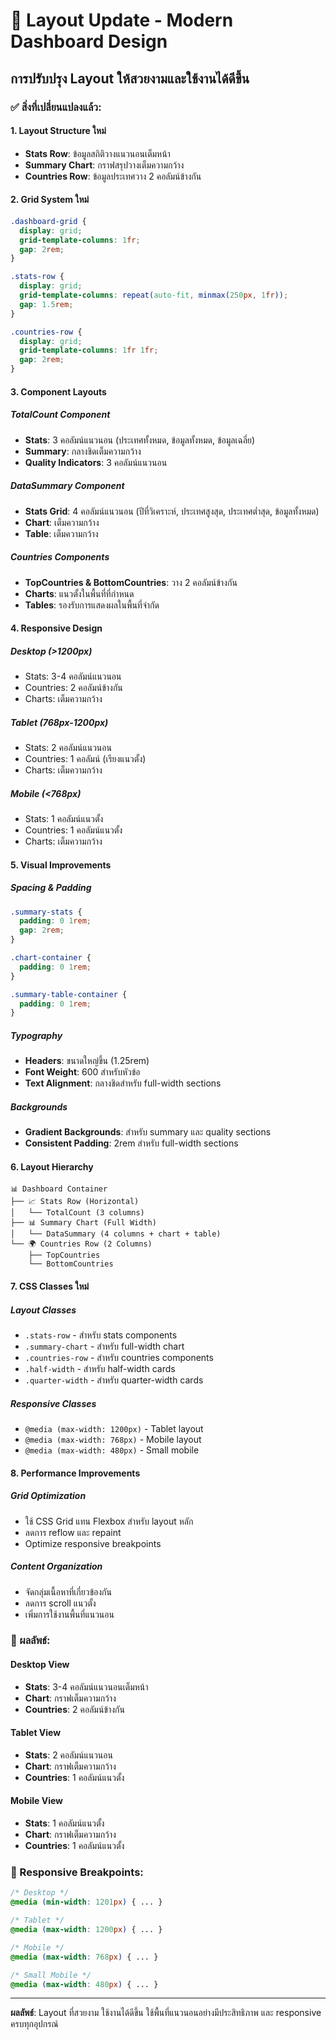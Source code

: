 # 🎨 Layout Update - Modern Dashboard Design

## การปรับปรุง Layout ให้สวยงามและใช้งานได้ดีขึ้น

### ✅ สิ่งที่เปลี่ยนแปลงแล้ว:

#### 1. **Layout Structure ใหม่**
- **Stats Row**: ข้อมูลสถิติวางแนวนอนเต็มหน้า
- **Summary Chart**: กราฟสรุปวางเต็มความกว้าง
- **Countries Row**: ข้อมูลประเทศวาง 2 คอลัมน์ข้างกัน

#### 2. **Grid System ใหม่**
```css
.dashboard-grid {
  display: grid;
  grid-template-columns: 1fr;
  gap: 2rem;
}

.stats-row {
  display: grid;
  grid-template-columns: repeat(auto-fit, minmax(250px, 1fr));
  gap: 1.5rem;
}

.countries-row {
  display: grid;
  grid-template-columns: 1fr 1fr;
  gap: 2rem;
}
```

#### 3. **Component Layouts**

##### **TotalCount Component**
- **Stats**: 3 คอลัมน์แนวนอน (ประเทศทั้งหมด, ข้อมูลทั้งหมด, ข้อมูลเฉลี่ย)
- **Summary**: กลางชิดเต็มความกว้าง
- **Quality Indicators**: 3 คอลัมน์แนวนอน

##### **DataSummary Component**
- **Stats Grid**: 4 คอลัมน์แนวนอน (ปีที่วิเคราะห์, ประเทศสูงสุด, ประเทศต่ำสุด, ข้อมูลทั้งหมด)
- **Chart**: เต็มความกว้าง
- **Table**: เต็มความกว้าง

##### **Countries Components**
- **TopCountries & BottomCountries**: วาง 2 คอลัมน์ข้างกัน
- **Charts**: แนวตั้งในพื้นที่ที่กำหนด
- **Tables**: รองรับการแสดงผลในพื้นที่จำกัด

#### 4. **Responsive Design**

##### **Desktop (>1200px)**
- Stats: 3-4 คอลัมน์แนวนอน
- Countries: 2 คอลัมน์ข้างกัน
- Charts: เต็มความกว้าง

##### **Tablet (768px-1200px)**
- Stats: 2 คอลัมน์แนวนอน
- Countries: 1 คอลัมน์ (เรียงแนวตั้ง)
- Charts: เต็มความกว้าง

##### **Mobile (<768px)**
- Stats: 1 คอลัมน์แนวตั้ง
- Countries: 1 คอลัมน์แนวตั้ง
- Charts: เต็มความกว้าง

#### 5. **Visual Improvements**

##### **Spacing & Padding**
```css
.summary-stats {
  padding: 0 1rem;
  gap: 2rem;
}

.chart-container {
  padding: 0 1rem;
}

.summary-table-container {
  padding: 0 1rem;
}
```

##### **Typography**
- **Headers**: ขนาดใหญ่ขึ้น (1.25rem)
- **Font Weight**: 600 สำหรับหัวข้อ
- **Text Alignment**: กลางชิดสำหรับ full-width sections

##### **Backgrounds**
- **Gradient Backgrounds**: สำหรับ summary และ quality sections
- **Consistent Padding**: 2rem สำหรับ full-width sections

#### 6. **Layout Hierarchy**

```
📊 Dashboard Container
├── 📈 Stats Row (Horizontal)
│   └── TotalCount (3 columns)
├── 📊 Summary Chart (Full Width)
│   └── DataSummary (4 columns + chart + table)
└── 🌍 Countries Row (2 Columns)
    ├── TopCountries
    └── BottomCountries
```

#### 7. **CSS Classes ใหม่**

##### **Layout Classes**
- `.stats-row` - สำหรับ stats components
- `.summary-chart` - สำหรับ full-width chart
- `.countries-row` - สำหรับ countries components
- `.half-width` - สำหรับ half-width cards
- `.quarter-width` - สำหรับ quarter-width cards

##### **Responsive Classes**
- `@media (max-width: 1200px)` - Tablet layout
- `@media (max-width: 768px)` - Mobile layout
- `@media (max-width: 480px)` - Small mobile

#### 8. **Performance Improvements**

##### **Grid Optimization**
- ใช้ CSS Grid แทน Flexbox สำหรับ layout หลัก
- ลดการ reflow และ repaint
- Optimize responsive breakpoints

##### **Content Organization**
- จัดกลุ่มเนื้อหาที่เกี่ยวข้องกัน
- ลดการ scroll แนวตั้ง
- เพิ่มการใช้งานพื้นที่แนวนอน

### 🎯 ผลลัพธ์:

#### **Desktop View**
- **Stats**: 3-4 คอลัมน์แนวนอนเต็มหน้า
- **Chart**: กราฟเต็มความกว้าง
- **Countries**: 2 คอลัมน์ข้างกัน

#### **Tablet View**
- **Stats**: 2 คอลัมน์แนวนอน
- **Chart**: กราฟเต็มความกว้าง
- **Countries**: 1 คอลัมน์แนวตั้ง

#### **Mobile View**
- **Stats**: 1 คอลัมน์แนวตั้ง
- **Chart**: กราฟเต็มความกว้าง
- **Countries**: 1 คอลัมน์แนวตั้ง

### 📱 Responsive Breakpoints:

```css
/* Desktop */
@media (min-width: 1201px) { ... }

/* Tablet */
@media (max-width: 1200px) { ... }

/* Mobile */
@media (max-width: 768px) { ... }

/* Small Mobile */
@media (max-width: 480px) { ... }
```

---

**ผลลัพธ์**: Layout ที่สวยงาม ใช้งานได้ดีขึ้น ใช้พื้นที่แนวนอนอย่างมีประสิทธิภาพ และ responsive ครบทุกอุปกรณ์







